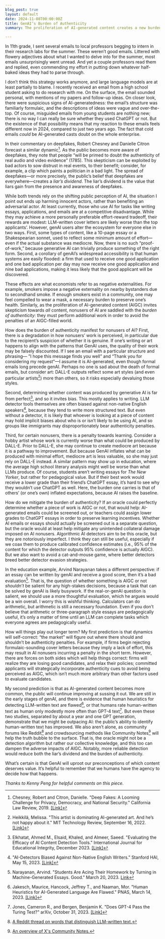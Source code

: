 ```yaml
---
blog_post: true
layout: default
date: 2024-11-08T00:00:00Z
title: GenAI’s Burden of Authenticity
summary: The proliferation of AI-generated content creates a new burden for AI nonusers to prove their authenticity.

---
```


In 11th grade, I sent several emails to local professors begging to intern in their research labs for the summer. These weren’t good emails. Littered with flowery adjectives about what I wanted to delve into for the summer, most emails unsurprisingly went unread. And yet a couple professors read them and replied, even commending my effort in putting down whatever half-baked ideas they had to parse through.

I don’t think this strategy works anymore, and large language models are at least partially to blame. I recently received an email from a high school student asking to do research with me. On the surface, the email sounded personal, with mentions of my papers and follow-up ideas. On closer look, there were suspicious signs of AI-generatedness: the email’s structure was familiarly formulaic, and the descriptions of ideas were vague and over-the-top. Of course, misguided emails from young students are nothing new; there is no way I can really be sure whether they used ChatGPT or not. But the existence of that possibility means that my reaction to these emails feels different now in 2024, compared to just two years ago. The fact that cold emails *could* be AI-generated casts doubt on the whole enterprise.

In their commentary on deepfakes, Robert Chesney and Danielle Citron forecast a similar dynamic[^1]. As the public becomes more aware of deepfakes, they note that people “will be primed to doubt the authenticity of real audio and video evidence” (1785). This skepticism can be exploited by bad actors to sow distrust in real events, to their benefit; consider, for example, a clip which paints a politician in a bad light. The spread of deepfakes—or more precisely, the public’s belief that deepfakes are everywhere—creates a *liar’s dividend*. The liar’s dividend is the value that liars gain from the presence and awareness of deepfakes.

While both trends rely on the shifting public perception of AI, the situation I point out ends up harming innocent actors, rather than benefiting an adversarial actor. At least currently, those who use AI for tasks like writing essays, applications, and emails are at a competitive disadvantage. While they may achieve a more personally preferable effort-reward tradeoff, their rewards are modest: LLM-written cover letters are likely worse than the top applicants’. However, genAI users alter the ecosystem for everyone else in two ways. First, some types of content, like a 10-page essay or a Shakespearian sonnet, used to reflect some minimum amount of effort—even if the actual substance was mediocre. Now, there is no such “proof-of-work,” because generative AI can trivially produce something of the right form. Second, a corollary of genAI’s widespread accessibility is that human systems are easily flooded: a firm that used to receive one good application and one bad application per day may now receive one good application and nine bad applications, making it less likely that the good applicant will be discovered. 

These effects are what economists refer to as negative externalities. For example, smokers impose a negative externality on nearby bystanders due to secondhand smoke. If enough smokers exist in a community, one may feel compelled to wear a mask, a necessary burden to preserve one’s health. Similarly, as the proliferation of AI-generated content (AIGC) invites skepticism towards *all* content, nonusers of AI are saddled with the *burden of authenticity*: they must perform additional work in order to avoid the penalties of an AIGC-filled world.

How does the burden of authenticity manifest for nonusers of AI? First, there is a degradation in how nonusers’ work is perceived, in particular due to the recipient’s suspicion of whether it is genuine. If one’s writing or art happens to align with the patterns that GenAI uses, the quality of their work may be falsely discounted. If I see an email with a particular structure and phrasing— ”I hope this message finds you well” and “Thank you for considering my request”—I assume it is AI-generated, even though formal emails long precede genAI. Perhaps no one is sad about the death of formal emails, but consider art: DALL-E outputs reflect some art styles (and even particular artists[^2]) more than others, so it risks especially devaluing those styles. 

Second, determining whether content was produced by generative AI is far from perfect[^3], and so it invites bias. This mostly applies to writing. LLM detector tools themselves are often biased against non-native English speakers[^4], because they tend to write more structured text. But even without a detector, it is likely that whoever is looking at a piece of content may hold implicit biases about who is or isn’t likely to be using AI, and so groups like immigrants may disproportionately bear authenticity penalties.

Third, for certain nonusers, there is a penalty towards learning. Consider a hobby artist whose work is currently worse than what could be produced by DALL-E. Prior to DALL-E, she may continue to create mediocre art because it is a pathway to improvement. But because GenAI inflates what can be produced with minimal effort, mediocre art is less valuable, so she may just rely on DALL-E instead. A similar pattern may show up in education, where the average high school literary analysis might well be worse than what LLMs produce. Of course, students aren’t writing essays for *The New Yorker*, but rather for pedagogical value. But if their best work would receive a lower grade than their friend’s ChatGPT essay, it’s hard to see why they wouldn’t use ChatGPT as well. Here, the burden one carries is that of others’ (or one’s own) inflated expectations, because AI raises the baseline.

How do we mitigate the burden of authenticity? If an oracle could perfectly determine whether a piece of work is AIGC or not, that would help: AI-generated emails could be screened out, or teachers could assign lower grades to ChatGPT essays in order to preserve learning incentives. Whether AI emails or essays should actually be screened out is a separate question, but the oracle would at least help mitigate any unintended collateral damage imposed on AI nonusers. Algorithmic AI detectors aim to be this oracle, but they are notoriously imperfect. I think they can still be useful, especially if we coax them to produce calibrated confidence estimates (i.e., 95% of the content for which the detector outputs 95% confidence is actually AIGC). But we also want to avoid a cat-and-mouse game, where better detectors breed better detector evasion strategies.

In the education example, Arvind Narayanan takes a different perspective: if an essay can be written by genAI and receive a good score, then it’s a bad evaluation[^5]. That is, the question of whether something is AIGC or not *shouldn’t* be salient for any high-stakes decisions, because a task that can be solved by genAI is likely busywork. If the real-or-genAI question is salient, we should use a more thoughtful evaluation, which he argues would be a win overall. I worry this is wishful thinking. Calculators can do arithmetic, but arithmetic is still a necessary foundation. Even if you don’t believe that arithmetic or three-paragraph style essays are pedagogically useful, it’s only a matter of time until an LLM can complete tasks which everyone agrees are pedagogically useful.

How will things play out longer term? My first prediction is that dynamics will self-correct: “the market” will figure out where there should and shouldn’t be authenticity penalties. For example, if firms begin rejecting formulaic-sounding cover letters because they imply a lack of effort, this may result in AI nonusers incurring a penalty in the short term. However, there are forces on both sides which will help things correct: firms will realize they are losing good candidates, and relax their policies; committed applicants will strategically incorporate authenticity cues to avoid being perceived as AIGC, which isn’t much more arbitrary than other factors used to evaluate candidates. 

My second prediction is that as AI-generated content becomes more common, the public will continue improving at sussing it out. We are still in the early stages of genAI, and there is evidence that human heuristics for detecting LLM-written text are flawed[^6], or that humans rate human-written text as human only modestly more often than GPT-4 text[^7]. But even these two studies, separated by about a year and one GPT generation, demonstrate that we might be outpacing AI: the public’s ability to identify human-written text has improved. We also aren’t alone, as community forums like Reddit[^8] and crowdsourcing methods like Community Notes[^9] will help the truth bubble to the surface. That is, the oracle might not be a detection algorithm but rather our collective knowledge, and this too can dampen the adverse impacts of AIGC. Notably, more reliable detection would reduce both the liar’s dividend and the burden of authenticity.

What’s certain is that GenAI will uproot our preconceptions of which content deserves value. It’s helpful to remember that we humans have the agency to decide how that happens.

*Thanks to Kenny Peng for helpful comments on this piece.*

[^1]: Chesney, Robert and Citron, Danielle. "Deep Fakes: A Looming Challenge for Privacy, Democracy, and National Security." California Law Review, 2019. [[Link]](https://ssrn.com/abstract=3213954)

[^2]: Heikkilä, Melissa. "This artist is dominating AI-generated art. And he’s not happy about it." MIT Technology Review, September 16, 2022. [[Link]](https://www.technologyreview.com/2022/09/16/1059598/this-artist-is-dominating-ai-generated-art-and-hes-not-happy-about-it/)

[^3]: Elkhatat, Ahmed M., Elsaid, Khaled, and Almeer, Saeed. "Evaluating the Efficacy of AI Content Detection Tools." International Journal for Educational Integrity, December 2023. [[Link]](https://doi.org/10.1007/s40979-023-00140-5)

[^4]: "AI-Detectors Biased Against Non-Native English Writers." Stanford HAI, May 15, 2023. [[Link]](https://hai.stanford.edu/news/ai-detectors-biased-against-non-native-english-writers)

[^5]: Narayanan, Arvind. "Students Are Acing Their Homework by Turning in Machine-Generated Essays. Good." March 20, 2023. [Link](https://www.aisnakeoil.com/p/students-are-acing-their-homework)

[^6]: Jakesch, Maurice, Hancock, Jeffrey T., and Naaman, Mor. "Human Heuristics for AI-Generated Language Are Flawed." PNAS, March 14, 2023. [[Link]](https://doi.org/10.1073/pnas.2208839120)

[^7]: Jones, Cameron R., and Bergen, Benjamin K. "Does GPT-4 Pass the Turing Test?" arXiv, October 31, 2023. [[Link]](https://arxiv.org/abs/2310.20216v2)

[^8]: [A Reddit thread on words that distinguish LLM-written text.](https://www.reddit.com/r/OpenAI/comments/1cdo36l/whats_your_personal_tell_word_to_identify/)

[^9]: [An overview of X's Community Notes.](https://communitynotes.x.com/guide/en/about/introduction)